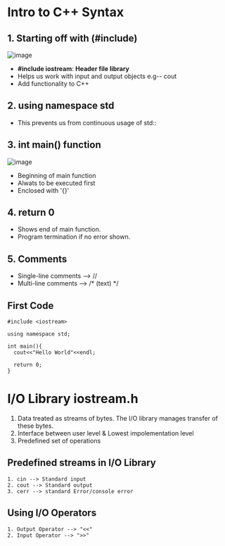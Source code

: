 # Intro to C++ Syntax

## 1. Starting off with (**#include**)
   ![image](https://user-images.githubusercontent.com/86865554/218273245-d434c1d3-2f2b-48dd-97df-3f5674c3d1cd.png)

   - **#include iostream**: **Header file library**
   - Helps us work with input and output objects e.g-- cout
   - Add functionality to C++

## 2. using namespace std

   - This prevents us from continuous usage of std::

## 3. int main() function 
![image](https://user-images.githubusercontent.com/86865554/218273449-13f4ecd0-a130-4598-b0b5-0af3bd9d98f2.png)


   - Beginning of main function
   - Alwats to be executed first
   - Enclosed with '{}'
    

## 4. return 0
  - Shows end of main function.
  - Program termination if no error shown.
  
## 5. Comments
  - Single-line comments --> //
  - Multi-line comments --> /* (text) */

## First Code
    #include <iostream>
    
    using namespace std;
    
    int main(){
      cout<<"Hello World"<<endl;
      
      return 0;
    }

# I/O Library iostream.h
  1. Data treated as streams of bytes. The I/O library manages transfer of these bytes.
  2. Interface between user level & Lowest impolementation level
  3. Predefined set of operations
  
  ## Predefined streams in I/O Library
    1. cin --> Standard input
    2. cout --> Standard output
    3. cerr --> standard Error/console error
    
  ## Using I/O Operators
    1. Output Operator --> "<<"
    2. Input Operator --> ">>"
